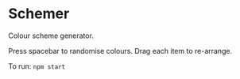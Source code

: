 # Schemer

Colour scheme generator.

Press spacebar to randomise colours. Drag each item to re-arrange.

To run: `npm start`